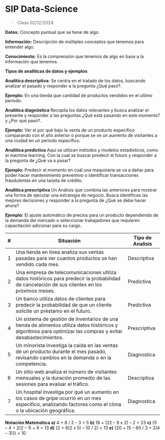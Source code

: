 # SIP Data-Science

> Clase 02/12/2024

**Datos:** Concepto puntual que se tiene de algo.

**Información:** Descripción de múltiples conceptos que tenemos para entender algo.

**Conocimiento:** Es la comprensión que tenemos de algo en base a la información que tenemos.




**Tipos de analíticas de datos y ejemplos**

**Analítica descriptiva:** Se centra en el tratado de los datos, buscando analizar el pasado y responder a la pregunta
¿Qué pasó?.

**Ejemplo:** En una tienda que cantidad de productos vendidos en el ultimo periodo.

**Analítica diagnóstica**
Recopila los datos relevantes y busca analizar el presente y responder a las preguntas 
¿Qué está pasando en este momento? y ¿Por qué pasó?.

**Ejemplo:** Ver el por qué bajo la venta de un producto especifico comparando con el año anterior o porque se ve un aumento de visitantes a una ciudad en un periodo especifico.

**Analítica predictiva**
Aquí se utilizan métodos y modelos estadísticos, como el machine learning. Con la cual se buscar predecir el futuro y responder a la pregunta de ¿Qué va a pasar?

**Ejemplo:** Predecir el momento en cuál una maquinaria se va a dañar para poder hacer mantenimiento preventivo
o identificar transacciones fraudulentas en una tarjeta de crédito.

**Analítica prescriptiva**
Un Análisis que combina las anteriores para mostrar una forma de ejecutar una estrategia de negocio. Busca identificas las mejores decisiones y responder a la pregunta de ¿Qué se debe hacer ahora? 

**Ejemplo:** El ajuste automático de precios para un producto dependiendo de la demanda del mercado o seleccionar trabajadores que requieren capacitación adicionar para su cargo.

| # | Situación | Tipo de Analisis
| --- | --- | --- |
| 1 | Una tienda en línea analiza sus ventas pasadas para ver cuantos productos se han vendido cada mes. | Descriptiva |
| 2 | Una empresa de telecomunicaciones utiliza datos históricos para predecir la probabilidad de cancelación de sus clientes en los próximos meses. | Predictiva |
| 3 | Un banco utiliza datos de clientes para predecir la probabilidad de que un cliente solicite un préstamo en el futuro. | Predictiva |
| 4 | Un sistema de gestión de inventarios de una tienda de alimentos utiliza datos históricos y algoritmos para optimizar las compras y evitar desabastecimientos. | Prescriptiva |
| 5 | Un minorista investiga la caída en las ventas de un producto durante el mes pasado, revisando cambios en la demanda o en la competencia. | Diagnostica |
| 6 | Un sitio web analiza el número de visitantes mensuales y la duración promedio de las sesiones para evaluar el tráfico. | Descriptiva |
| 7 | Un hospital investiga por qué un aumento en los casos de gripe ocurrió en un mes especifico, analizando factores como el clima o la ubicación geográfica. | Diagnostica |


**Notación Matemática**
**a)**	4 + 8 / 2 – 3 = 5
**b)**	19 + (22 – 8 x 2) – 2 = 23
**c)**	{5 – 4 + 2(2 – 1) + 9 = 13
**d)**	{2 + 6(2 x 5) – 10 / 2) = 13
**e)**	{20 + [5 – 60 / 3 + 2(4 – 3)]} = 10


